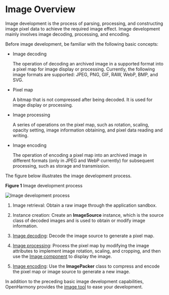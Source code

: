 # Image Overview

Image development is the process of parsing, processing, and constructing image pixel data to achieve the required image effect. Image development mainly involves image decoding, processing, and encoding.

Before image development, be familiar with the following basic concepts:

- Image decoding
  
  The operation of decoding an archived image in a supported format into a pixel map for image display or processing. Currently, the following image formats are supported: JPEG, PNG, GIF, RAW, WebP, BMP, and SVG.

- Pixel map
  
  A bitmap that is not compressed after being decoded. It is used for image display or processing.

- Image processing
  
  A series of operations on the pixel map, such as rotation, scaling, opacity setting, image information obtaining, and pixel data reading and writing.

- Image encoding
  
  The operation of encoding a pixel map into an archived image in different formats (only in JPEG and WebP currently) for subsequent processing, such as storage and transmission.

The figure below illustrates the image development process.

**Figure 1** Image development process

![Image development process](figures/image-development-process.png)

1. Image retrieval: Obtain a raw image through the application sandbox.

2. Instance creation: Create an **ImageSource** instance, which is the source class of decoded images and is used to obtain or modify image information.

3. [Image decoding](image-decoding.md): Decode the image source to generate a pixel map.

4. [Image processing](image-transformation.md): Process the pixel map by modifying the image attributes to implement image rotation, scaling, and cropping, and then use the [Image component](../ui/arkts-graphics-display.md) to display the image.

5. [Image encoding](image-encoding.md): Use the **ImagePacker** class to compress and encode the pixel map or image source to generate a new image.

In addition to the preceding basic image development capabilities, OpenHarmony provides the [image tool](image-tool.md) to ease your development.
